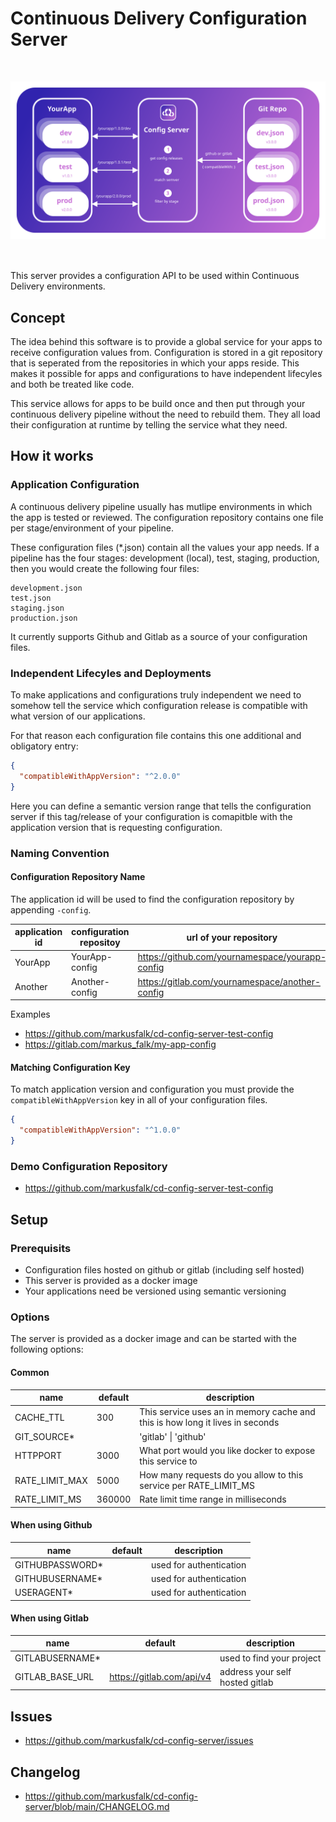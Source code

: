 # Continuous Delivery Configuration Server

<img src="https://raw.githubusercontent.com/markusfalk/cd-config-server/main/src/_assets/img/cd-config-server-flow.svg?token=AAKKHMFL3CFGKOX7A4DDZIC76L5IQ" alt="" style="display: block; margin: 50px auto;"/>

This server provides a configuration API to be used within Continuous Delivery environments.

## Concept

The idea behind this software is to provide a global service for your apps to receive configuration values from. Configuration is stored in a git repository that is seperated from the repositories in which your apps reside. This makes it possible for apps and configurations to have independent lifecyles and both be treated like code.

This service allows for apps to be build once and then put through your continuous delivery pipeline without the need to rebuild them. They all load their configuration at runtime by telling the service what they need.

## How it works

### Application Configuration

A continuous delivery pipeline usually has mutlipe environments in which the app is tested or reviewed.
The configuration repository contains one file per stage/environment of your pipeline.

These configuration files (\*.json) contain all the values your app needs.
If a pipeline has the four stages: development (local), test, staging, production, then you would create the following four files:

```
development.json
test.json
staging.json
production.json
```

It currently supports Github and Gitlab as a source of your configuration files.

### Independent Lifecyles and Deployments

To make applications and configurations truly independent we need to somehow tell the service which configuration release is compatible with what version of our applications.

For that reason each configuration file contains this one additional and obligatory entry:

```json
{
  "compatibleWithAppVersion": "^2.0.0"
}
```

Here you can define a semantic version range that tells the configuration server if this tag/release of your configuration is comapitble with the application version that is requesting configuration.

### Naming Convention

#### Configuration Repository Name

The application id will be used to find the configuration repository by appending `-config`.

| application id | configuration repositoy | url of your repository                          |
| -------------- | ----------------------- | ----------------------------------------------- |
| YourApp        | YourApp-config          | https://github.com/yournamespace/yourapp-config |
| Another        | Another-config          | https://gitlab.com/yournamespace/another-config |

Examples

- https://github.com/markusfalk/cd-config-server-test-config
- https://gitlab.com/markus_falk/my-app-config

#### Matching Configuration Key

To match application version and configuration you must provide the `compatibleWithAppVersion` key in all of your configuration files.

```json
{
  "compatibleWithAppVersion": "^1.0.0"
}
```

### Demo Configuration Repository

- https://github.com/markusfalk/cd-config-server-test-config

## Setup

### Prerequisits

- Configuration files hosted on github or gitlab (including self hosted)
- This server is provided as a docker image
- Your applications need be versioned using semantic versioning

### Options

The server is provided as a docker image and can be started with the following options:

#### Common

| name           | default | description                                                                   |
| -------------- | ------- | ----------------------------------------------------------------------------- |
| CACHE_TTL      | 300     | This service uses an in memory cache and this is how long it lives in seconds |
| GIT_SOURCE\*   |         | 'gitlab' \| 'github'                                                          |
| HTTPPORT       | 3000    | What port would you like docker to expose this service to                     |
| RATE_LIMIT_MAX | 5000    | How many requests do you allow to this service per RATE_LIMIT_MS              |
| RATE_LIMIT_MS  | 360000  | Rate limit time range in milliseconds                                         |

#### When using Github

| name             | default | description             |
| ---------------- | ------- | ----------------------- |
| GITHUBPASSWORD\* |         | used for authentication |
| GITHUBUSERNAME\* |         | used for authentication |
| USERAGENT\*      |         | used for authentication |

#### When using Gitlab

| name             | default                   | description                     |
| ---------------- | ------------------------- | ------------------------------- |
| GITLABUSERNAME\* |                           | used to find your project       |
| GITLAB_BASE_URL  | https://gitlab.com/api/v4 | address your self hosted gitlab |

## Issues

- https://github.com/markusfalk/cd-config-server/issues

## Changelog

- https://github.com/markusfalk/cd-config-server/blob/main/CHANGELOG.md
